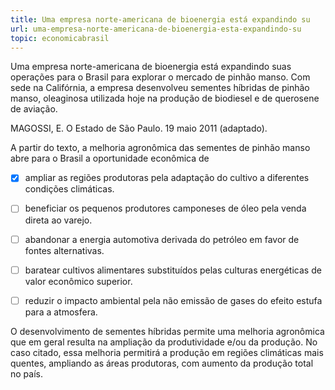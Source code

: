```yaml
---
title: Uma empresa norte-americana de bioenergia está expandindo su
url: uma-empresa-norte-americana-de-bioenergia-esta-expandindo-su
topic: economicabrasil
---
```



Uma empresa norte-americana de bioenergia está expandindo suas operações para o Brasil para explorar o mercado de pinhão manso. Com sede na Califórnia, a empresa desenvolveu sementes híbridas de pinhão manso, oleaginosa utilizada hoje na produção de biodiesel e de querosene de aviação.

MAGOSSI, E. O Estado de São Paulo. 19 maio 2011 (adaptado).

A partir do texto, a melhoria agronômica das sementes de pinhão manso abre para o Brasil a oportunidade econômica de



- [x] ampliar as regiões produtoras pela adaptação do cultivo a diferentes condições climáticas.
- [ ] beneficiar os pequenos produtores camponeses de óleo pela venda direta ao varejo.
- [ ] abandonar a energia automotiva derivada do petróleo em favor de fontes alternativas.
- [ ] baratear cultivos alimentares substituídos pelas culturas energéticas de valor econômico superior.
- [ ] reduzir o impacto ambiental pela não emissão de gases do efeito estufa para a atmosfera.


O desenvolvimento de sementes híbridas permite uma melhoria agronômica que em geral resulta na ampliação da produtividade e/ou da produção. No caso citado, essa melhoria permitirá a produção em regiões climáticas mais quentes, ampliando as áreas produtoras, com aumento da produção total no país.
